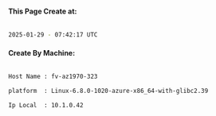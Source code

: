 
   
#### This Page Create at:

```bash

2025-01-29 - 07:42:17 UTC

```

#### Create By Machine:

```bash

Host Name : fv-az1970-323

platform  : Linux-6.8.0-1020-azure-x86_64-with-glibc2.39

Ip Local  : 10.1.0.42

```

